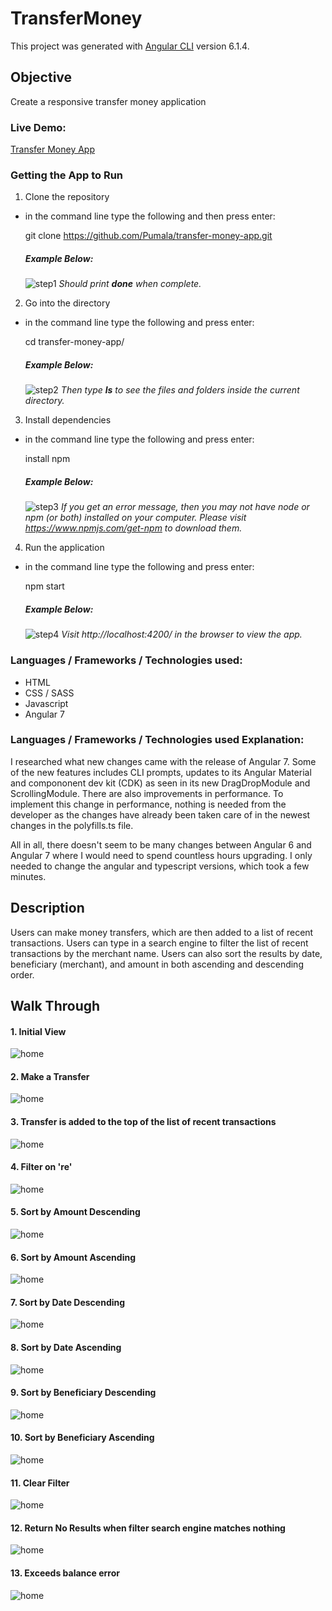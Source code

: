 # TransferMoney

This project was generated with [Angular CLI](https://github.com/angular/angular-cli) version 6.1.4.

## Objective

Create a responsive transfer money application

### Live Demo:

[Transfer Money App](transfer-money-app.surge.sh)

### Getting the App to Run 

1. Clone the repository
  * in the command line type the following and then press enter: 

    git clone https://github.com/Pumala/transfer-money-app.git
  
    ##### Example Below:
    ![step1](src/assets/img/app-img/step1.png)
    *Should print **done** when complete.*

2. Go into the directory
  * in the command line type the following and press enter:

    cd transfer-money-app/

    ##### Example Below:
    ![step2](src/assets/img/app-img/step2.png)
    *Then type **ls** to see the files and folders inside the current directory.*

3. Install dependencies
  * in the command line type the following and press enter:

    install npm

    ##### Example Below:
    ![step3](src/assets/img/app-img/step3.png)
    *If you get an error message, then you may not have node or npm (or both) installed on your computer. Please visit https://www.npmjs.com/get-npm to download them.*

4. Run the application
  * in the command line type the following and press enter:

    npm start
    ##### Example Below:
    ![step4](src/assets/img/app-img/step4.png)
    *Visit http://localhost:4200/ in the browser to view the app.*
### Languages / Frameworks / Technologies used:

* HTML
* CSS / SASS
* Javascript
* Angular 7

### Languages / Frameworks / Technologies used Explanation:

I researched what new changes came with the release of Angular 7. Some of the new features includes CLI prompts, updates to its Angular Material and compononent dev kit (CDK) as seen in its new DragDropModule and ScrollingModule. There are also improvements in performance. To implement this change in performance, nothing is needed from the developer as the changes have already been taken care of in the newest changes in the polyfills.ts file.

All in all, there doesn't seem to be many changes between Angular 6 and Angular 7 where I would need to spend countless hours upgrading. I only needed to change the angular and typescript versions, which took a few minutes.  

## Description

Users can make money transfers, which are then added to a list of recent transactions. Users can type in a search engine to filter the list of recent transactions by the merchant name. Users can also sort the results by date, beneficiary (merchant), and amount in both ascending and descending order.


## Walk Through

####  1. Initial View

  ![home](src/assets/img/app-img/initial-state.png)

####  2. Make a Transfer

  ![home](src/assets/img/app-img/make-transfer.png)

####  3. Transfer is added to the top of the list of recent transactions

  ![home](src/assets/img/app-img/transfer-added.png)

####  4. Filter on 're'

  ![home](src/assets/img/app-img/filter-re.png)

####  5. Sort by Amount Descending

  ![home](src/assets/img/app-img/sort-amount-desc.png)

####  6. Sort by Amount Ascending

  ![home](src/assets/img/app-img/sort-amount-asc.png)

####  7. Sort by Date Descending

  ![home](src/assets/img/app-img/sort-date-desc.png)

####  8. Sort by Date Ascending

  ![home](src/assets/img/app-img/sort-date-asc.png)

####  9. Sort by Beneficiary Descending

  ![home](src/assets/img/app-img/sort-beneficiary-desc.png)

####  10. Sort by Beneficiary Ascending

  ![home](src/assets/img/app-img/sort-beneficiary-asc.png)

####  11. Clear Filter

  ![home](src/assets/img/app-img/clear-filter-search.png)

####  12. Return No Results when filter search engine matches nothing

![home](src/assets/img/app-img/no-results.png)

####  13. Exceeds balance error

![home](src/assets/img/app-img/exceeds-balance.png)
